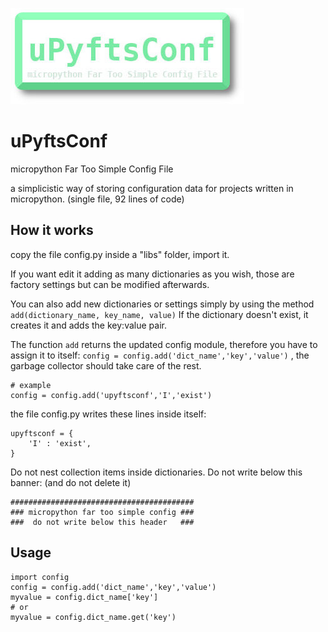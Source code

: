 ![micropython Far Too Simple Config File!](/upyftsc.jpg "uPyftsConf")

# uPyftsConf
micropython Far Too Simple Config File

a simplicistic way of storing configuration data for projects written in micropython. (single file, 92 lines of code)

## How it works
copy the file config.py inside a "libs" folder, import it.

If you want edit it adding as many dictionaries as you wish, those are factory settings but can be modified afterwards.

You can also add new dictionaries or settings simply by using the method `add(dictionary_name, key_name, value)`
If the dictionary doesn't exist, it creates it and adds the key:value pair.

The function `add` returns the updated config module, therefore you have to assign it to itself: `config = config.add('dict_name','key','value')` , the garbage collector should take care of the rest.

```micropython
# example
config = config.add('upyftsconf','I','exist')
```
the file config.py writes these lines inside itself:

```micropython
upyftsconf = {
    'I' : 'exist',
}
```

Do not nest collection items inside dictionaries.
Do not write below this banner:
(and do not delete it)

```micropython
#########################################
### micropython far too simple config ###
###  do not write below this header   ###
```

## Usage

```micropython
import config
config = config.add('dict_name','key','value')
myvalue = config.dict_name['key']
# or
myvalue = config.dict_name.get('key')
```
